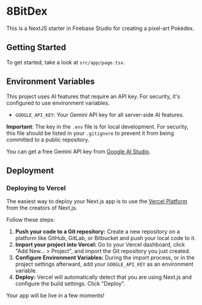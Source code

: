 # 8BitDex

This is a NextJS starter in Firebase Studio for creating a pixel-art Pokédex.

## Getting Started

To get started, take a look at `src/app/page.tsx`.

## Environment Variables

This project uses AI features that require an API key. For security, it's configured to use environment variables.

- `GOOGLE_API_KEY`: Your Gemini API key for all server-side AI features.

**Important**: The key in the `.env` file is for local development. For security, this file should be listed in your `.gitignore` to prevent it from being committed to a public repository.

You can get a free Gemini API key from [Google AI Studio](https://aistudio.google.com/app/apikey).

## Deployment

### Deploying to Vercel

The easiest way to deploy your Next.js app is to use the [Vercel Platform](https://vercel.com/new?utm_medium=default-template&filter=next.js&utm_source=create-next-app&utm_campaign=create-next-app-readme) from the creators of Next.js.

Follow these steps:

1.  **Push your code to a Git repository:** Create a new repository on a platform like GitHub, GitLab, or Bitbucket and push your local code to it.
2.  **Import your project into Vercel:** Go to your Vercel dashboard, click "Add New... > Project", and import the Git repository you just created.
3.  **Configure Environment Variables:** During the import process, or in the project settings afterward, add your `GOOGLE_API_KEY` as an environment variable.
4.  **Deploy:** Vercel will automatically detect that you are using Next.js and configure the build settings. Click "Deploy".

Your app will be live in a few moments!
